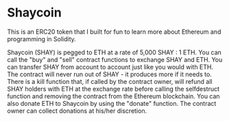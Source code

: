 # Shaycoin
This is an ERC20 token that I built for fun to learn more about Ethereum and programming in Solidity.

Shaycoin (SHAY) is pegged to ETH at a rate of 5,000 SHAY : 1 ETH. You can call the "buy" and "sell" contract functions to exchange SHAY and ETH.
You can transfer SHAY from account to account just like you would with ETH.
The contract will never run out of SHAY - it produces more if it needs to.
There is a kill function that, if called by the contract owner, will refund all SHAY holders with ETH at the exchange rate before calling the selfdestruct function and removing the contract from the Ethereum blockchain.
You can also donate ETH to Shaycoin by using the "donate" function. The contract owner can collect donations at his/her discretion.


